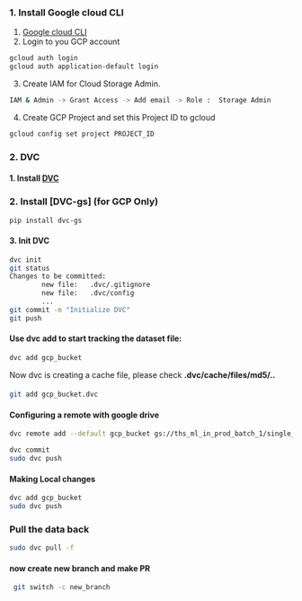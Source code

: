 

### 1. Install Google cloud CLI
1. [Google cloud CLI](https://cloud.google.com/sdk/docs/install)
2. Login to you GCP account
```bash
gcloud auth login
gcloud auth application-default login
```
3. Create IAM for Cloud Storage Admin.
```bash
IAM & Admin -> Grant Access -> Add email -> Role :  Storage Admin
```
4. Create GCP Project and set this Project ID to gcloud
```bash
gcloud config set project PROJECT_ID
```



### 2. DVC
#### 1. Install [DVC](https://dvc.org/)
###  2. Install [DVC-gs] (for GCP Only)
```bash
pip install dvc-gs
```

#### 3. Init DVC
```bash
dvc init
git status
Changes to be committed:
        new file:   .dvc/.gitignore
        new file:   .dvc/config
        ...
git commit -m "Initialize DVC"
git push
```

#### Use dvc add to start tracking the dataset file:
```bash
dvc add gcp_bucket
```

Now dvc is creating a  cache file, please check <b> .dvc/cache/files/md5/.. </b>

#### 
```bash
git add gcp_bucket.dvc
```

#### Configuring a remote with google drive
```bash
dvc remote add --default gcp_bucket gs://ths_ml_in_prod_batch_1/single_file/gcp_bucket -f

dvc commit
sudo dvc push
```


#### Making Local changes
```bash
dvc add gcp_bucket
sudo dvc push
```



### Pull the data back
```bash
sudo dvc pull -f
```


#### now create new branch and make PR
```bash
 git switch -c new_branch
```